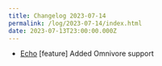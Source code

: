 ```yaml
---
title: Changelog 2023-07-14
permalink: /log/2023-07-14/index.html
date: 2023-07-13T23:00:00.000Z
---
```


- [Echo](https://echo.rknight.me/) [feature] Added Omnivore support